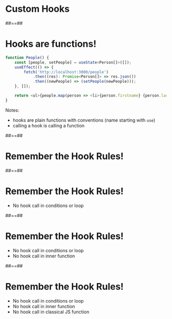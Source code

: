 <!-- .slide: class="transition" -->

# Custom Hooks

##==##

<!-- .slide: class="with-code" -->

# Hooks are functions!

```TypeScript
function People() {
    const [people, setPeople] = useState<Person[]>([]);
    useEffect(() => {
        fetch('http://localhost:3000/people')
            .then((res): Promise<Person[]> => res.json())
            .then((newPeople) => (setPeople(newPeople)));
    }, []);

    return <ul>{people.map(person => <li>{person.firstname} {person.lastname}</li>)}</ul>
}
```

<!-- .element: class="big-code" -->

Notes:

- hooks are plain functions with conventions (name starting with `use`)
- calling a hook is calling a function

##==##

# Remember the Hook Rules!

##==##

# Remember the Hook Rules!

- No hook call in conditions or loop

##==##

# Remember the Hook Rules!

- No hook call in conditions or loop
- No hook call in inner function

##==##

# Remember the Hook Rules!

- No hook call in conditions or loop
- No hook call in inner function
- No hook call in classical JS function
